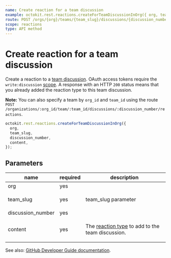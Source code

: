 ```yaml
---
name: Create reaction for a team discussion
example: octokit.rest.reactions.createForTeamDiscussionInOrg({ org, team_slug, discussion_number, content })
route: POST /orgs/{org}/teams/{team_slug}/discussions/{discussion_number}/reactions
scope: reactions
type: API method
---
```


# Create reaction for a team discussion

Create a reaction to a [team discussion](https://docs.github.com/rest/reference/teams#discussions). OAuth access tokens require the `write:discussion` [scope](https://docs.github.com/apps/building-oauth-apps/understanding-scopes-for-oauth-apps/). A response with an HTTP `200` status means that you already added the reaction type to this team discussion.

**Note:** You can also specify a team by `org_id` and `team_id` using the route `POST /organizations/:org_id/team/:team_id/discussions/:discussion_number/reactions`.

```js
octokit.rest.reactions.createForTeamDiscussionInOrg({
  org,
  team_slug,
  discussion_number,
  content,
});
```

## Parameters

<table>
  <thead>
    <tr>
      <th>name</th>
      <th>required</th>
      <th>description</th>
    </tr>
  </thead>
  <tbody>
    <tr><td>org</td><td>yes</td><td>

</td></tr>
<tr><td>team_slug</td><td>yes</td><td>

team_slug parameter

</td></tr>
<tr><td>discussion_number</td><td>yes</td><td>

</td></tr>
<tr><td>content</td><td>yes</td><td>

The [reaction type](https://docs.github.com/rest/reference/reactions#reaction-types) to add to the team discussion.

</td></tr>
  </tbody>
</table>

See also: [GitHub Developer Guide documentation](https://docs.github.com/rest/reference/reactions#create-reaction-for-a-team-discussion).
